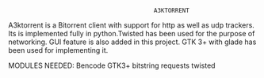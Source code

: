                                              A3KTORRENT
A3ktorrent is a Bitorrent client with support for http as well as udp trackers. Its is implemented fully in python.Twisted
has been used for the purpose of networking.
GUI feature is also added in this project. GTK 3+ with glade has been used for implementing it.

MODULES NEEDED:
Bencode
GTK3+
bitstring
requests
twisted
